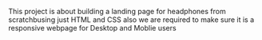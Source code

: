 This project is about building a landing page for headphones from scratchbusing just HTML and CSS also we are required to  make sure it is a responsive webpage for Desktop and Moblie users